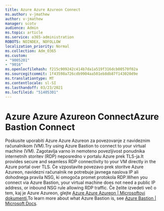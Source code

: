 ```yaml
---
title: Azure Azure Azureon Connect
ms.author: v-jmathew
author: v-jmathew
manager: scotv
audience: Admin
ms.topic: article
ms.service: o365-administration
ROBOTS: NOINDEX, NOFOLLOW
localization_priority: Normal
ms.collection: Adm_O365
ms.custom:
- "9005201"
- "9016"
ms.openlocfilehash: f215c909242c414b7da1a519f316dcb00570f02a
ms.sourcegitcommit: 1f43598a726cdb9904aa501eb8db87f143020d9e
ms.translationtype: MT
ms.contentlocale: sl-SI
ms.lasthandoff: 03/23/2021
ms.locfileid: "51405301"
---
```

# <a name="azure-bastion-connect"></a><span data-ttu-id="6940c-102">Azure Azure Azureon Connect</span><span class="sxs-lookup"><span data-stu-id="6940c-102">Azure Bastion Connect</span></span>

<span data-ttu-id="6940c-103">Poskusite uporabiti Azure Azure Azureon za povezovanje z navideznim računalnikom (VM).</span><span class="sxs-lookup"><span data-stu-id="6940c-103">Try using Azure Bastion to connect to your virtual machine (VM).</span></span> <span data-ttu-id="6940c-104">Zagotavlja varno in nemoteno povezljivost ponudnika internetnih storitev (RDP) neposredno v portalu Azure prek TLS-ja.</span><span class="sxs-lookup"><span data-stu-id="6940c-104">It provides secure and seamless RDP connectivity to your VM directly in the Azure portal over TLS.</span></span> <span data-ttu-id="6940c-105">Če vzpostavite povezavo prek storitve Azure Azureon, navidezni računalnik ne potrebuje javnega naslova IP ali dohodnega pravila NSG, ki omogoča promet protokola RDP.</span><span class="sxs-lookup"><span data-stu-id="6940c-105">When you connect via Azure Bastion, your virtual machine does not need a public IP address, or inbound NSG rule allowing RDP traffic.</span></span> <span data-ttu-id="6940c-106">Če želite izvedeti več o tem, kaj je Azure Azureon, glejte [Azure Azure Azureon | Microsoftovi dokumenti.](https://docs.microsoft.com/azure/bastion/bastion-overview)</span><span class="sxs-lookup"><span data-stu-id="6940c-106">To learn more about what Azure Bastion is, see [Azure Bastion | Microsoft Docs](https://docs.microsoft.com/azure/bastion/bastion-overview).</span></span>

